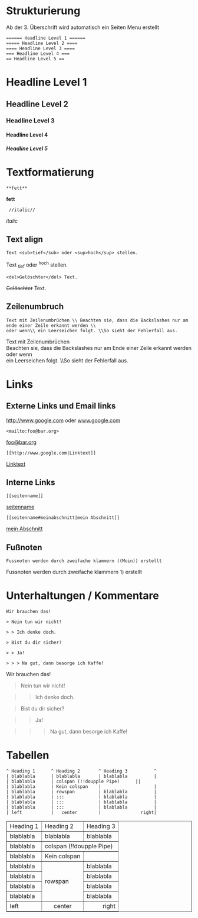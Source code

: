 ﻿# Strukturierung

Ab der 3. Überschrift wird automatisch ein Seiten Menu erstellt

```
====== Headline Level 1 ======
===== Headline Level 2 ====
==== Headline Level 3 ====
=== Headline Level 4 ===
== Headline Level 5 ==
```

# Headline Level 1

## Headline Level 2

### Headline Level 3

#### Headline Level 4

##### Headline Level 5

# Textformatierung

```
**fett**
```

**fett**

```
 //italic//
```

<i>italic</i>

## Text align

`Text <sub>tief</sub> oder <sup>hoch</sup> stellen.`

Text <sub>tief</sub> oder <sup>hoch</sup> stellen.

```
<del>Gelöschter</del> Text.
```

<del>Gelöschter</del> Text.

## Zeilenumbruch

```
Text mit Zeilenumbrüchen \\ Beachten sie, dass die Backslashes nur am ende einer Zeile erkannt werden \\
oder wenn\\ ein Leerseichen folgt. \\So sieht der Fehlerfall aus.
```

Text mit Zeilenumbrüchen <br> Beachten sie, dass die Backslashes nur am Ende einer Zeile erkannt werden <br>
oder wenn<br> ein Leerseichen folgt. \\\So sieht der Fehlerfall aus.

# Links

## Externe Links und Email links

http://www.google.com oder www.google.com

```
<mailto:foo@bar.org>
```

foo@bar.org

```
[[http://www.google.com|Linktext]]
```

[Linktext](http://www.google.com)

## Interne Links

```
[[seitenname]]
```

[seitenname]()

```
[[seitenname#meinabschnitt|mein Abschnitt]]
```

[mein Abschnitt]()

## Fußnoten

```
Fussnoten werden durch zweifache klammern ((Moin)) erstellt
```

Fussnoten werden durch zweifache klammern <span title="Moin">1)</span> erstellt

# Unterhaltungen / Kommentare

```
Wir brauchen das!

> Nein tun wir nicht!

> > Ich denke doch.

> Bist du dir sicher?

> > Ja!

> > > Na gut, dann besorge ich Kaffe!
```

Wir brauchen das!

> Nein tun wir nicht!

> > Ich denke doch.

> Bist du dir sicher?

> > Ja!

> > > Na gut, dann besorge ich Kaffe!

# Tabellen

```
^ Heading 1      ^ Heading 2       ^ Heading 3          ^
| blablabla      | blablabla       | blablabla          |
| blablabla      | colspan (!!doupple Pipe)      ||
| blablabla      | Kein colspan    |                    |
| blablabla      | rowspan         | blablabla          |
| blablabla      | :::             | blablabla          |
| blablabla      | :::             | blablabla          |
| blablabla      | :::             | blablabla          |
| left           |   center        |               right|
```

<table border=1>
<thead>
<tr>
<td>Heading 1</td><td>Heading 2</td><td>Heading 3</td>
</tr>
</thead>
<tbody>
<tr>
<td>blablabla</td><td>blablabla</td><td>blablabla</td>
</tr>
<tr>
<td>blablabla</td><td colspan=2>colspan (!!doupple Pipe)</td>
</tr>
<tr>
<td>blablabla</td><td>Kein colspan</td><td></td>
</tr>
<tr>
<td>blablabla</td><td rowspan=4>rowspan</td><td>blablabla</td>
</tr>
<tr><td>blablabla</td><td>blablabla</td></tr>
<tr><td>blablabla</td><td>blablabla</td></tr>
<tr><td>blablabla</td><td>blablabla</td></tr>
<tr>
<td align="left">left</td>
<td align="center">center</td>
<td align="right">right</td></tr>
</tbody>
</table>
